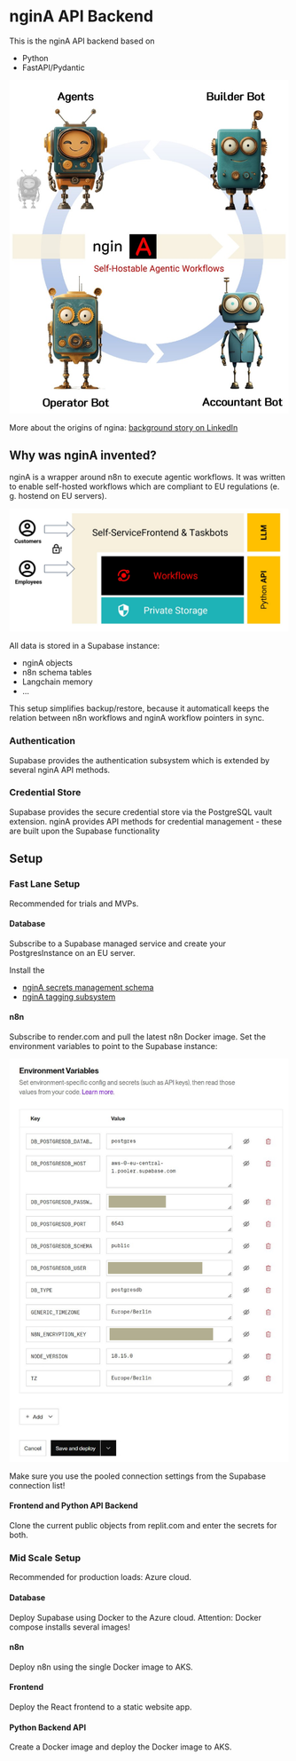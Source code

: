 # nginA API Backend
This is the nginA API backend based on
* Python
* FastAPI/Pydantic

![Splash screen](/doc/splash-screen.jpg)

More about the origins of ngina: [background story on LinkedIn](https://www.linkedin.com/pulse/5-challenges-agentaiand-how-inspired-me-build-better-content-g%C3%B6llner-l7jrf)

## Why was nginA invented?
nginA is a wrapper around n8n to execute agentic workflows. It was
written to enable self-hosted workflows which are compliant to
EU regulations (e. g. hostend on EU servers).

![High level overview](/doc/high-level-overview.jpg)

All data is stored in a Supabase instance:
* nginA objects
* n8n schema tables
* Langchain memory
* ...

This setup simplifies backup/restore, because it automaticall keeps
the relation between n8n workflows and nginA workflow pointers in sync.

### Authentication
Supabase provides the authentication subsystem which is extended by
several nginA API methods.

### Credential Store
Supabase provides the secure credential store via the PostgreSQL vault
extension. nginA provides API methods for credential management - these
are built upon the Supabase functionality

## Setup

### Fast Lane Setup
Recommended for trials and MVPs. 
#### Database
Subscribe to a Supabase managed service and create your PostgresInstance on an EU server.

Install the 
* [nginA secrets management schema](docs/secrets-managment)
* [nginA tagging subsystem](docs/tagging-subsystem)

 
#### n8n
Subscribe to render.com and pull the latest n8n Docker image.
Set the environment variables to point to the Supabase instance:

![Docker environment variables](/doc/render-com-params-n8n-anonymous.jpg)

Make sure you use the pooled connection settings from the Supabase connection list!

#### Frontend and Python API Backend
Clone the current public objects from replit.com and enter the secrets
for both.

### Mid Scale Setup
Recommended for production loads: Azure cloud.
#### Database
Deploy Supabase using Docker to the Azure cloud. Attention: Docker compose installs several images!
#### n8n
Deploy n8n using the single Docker image to AKS.
#### Frontend
Deploy the React frontend to a static website app.
#### Python Backend API
Create a Docker image and deploy the Docker image to AKS.
